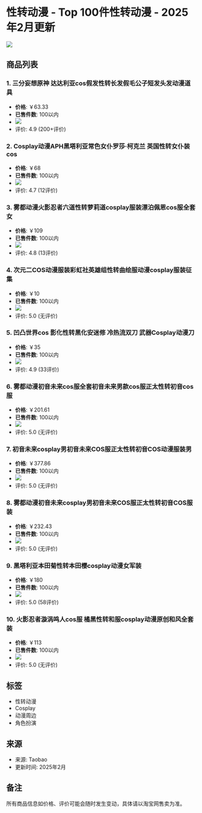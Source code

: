 # 性转动漫 - Top 100件性转动漫 - 2025年2月更新

![](//gw.alicdn.com/imgextra/i2/O1CN01WlLH0r1ObB903eNjB_!!6000000001723-0-tps-1920-3000.jpg_Q50.jpg_.webp)

## 商品列表

### 1. 三分妄想原神 达达利亚cos假发性转长发假毛公子短发头发动漫道具
- **价格**: ￥63.33
- **已售件数**: 100以内
- ![](//gw.alicdn.com/imgextra/i2/O1CN015kXWTy26ZCWsjmEgH_!!6000000007675-2-tps-24-22.png_Q75.jpg_.webp) 
- 评价: 4.9 (200+评价)

### 2. Cosplay动漫APH黑塔利亚常色女仆罗莎·柯克兰 英国性转女仆装cos
- **价格**: ￥68
- **已售件数**: 100以内
- ![](//gw.alicdn.com/imgextra/i4/1137848063/TB2j63mXKrAQeBjSZFNXXcgJVXa_!!1137848063.jpg_Q75.jpg_.webp)
- 评价: 4.7 (12评价)

### 3. 雾都动漫火影忍者六道性转萝莉道cosplay服装漂泊佩恩cos服全套女
- **价格**: ￥109
- **已售件数**: 100以内
- ![](//gw.alicdn.com/imgextra/i4/98340989/O1CN01ZVp3kf1JB0gULtKj7_!!98340989.jpg_Q75.jpg_.webp)
- 评价: 4.8 (13评价)

### 4. 次元二COS动漫服装彩虹社英雄组性转曲绘服动漫cosplay服装征集
- **价格**: ￥10
- **已售件数**: 100以内
- ![](//gw.alicdn.com/imgextra/i3/2694612087/O1CN01kuLAl41RHtcZZEePW_!!2694612087.jpg_Q75.jpg_.webp)
- 评价: 5.0 (无评价)

### 5. 凹凸世界cos 影化性转黑化安迷修 冷热流双刀 武器Cosplay动漫刀
- **价格**: ￥35
- **已售件数**: 100以内
- ![](//gw.alicdn.com/imgextra/i1/48851382/O1CN01BsPJ7i1M50B2IhC09_!!48851382.jpg_Q75.jpg_.webp)
- 评价: 4.9 (33评价)

### 6. 雾都动漫初音未来cos服全套初音未来男款cos服正太性转初音cos服
- **价格**: ￥201.61
- **已售件数**: 100以内
- ![](//gw.alicdn.com/imgextra/i1/2217134579941/O1CN01mLJ0rM2NJ2K8oykTU_!!2217134579941.jpg_Q75.jpg_.webp)
- 评价: 5.0 (无评价)

### 7. 初音未来cosplay男初音未来COS服正太性转初音COS动漫服装男
- **价格**: ￥377.86
- **已售件数**: 100以内
- ![](//gw.alicdn.com/imgextra/i1/2218760861527/O1CN01iMyUev1N9PpKNJCj3_!!2218760861527.jpg_Q75.jpg_.webp)
- 评价: 5.0 (无评价)

### 8. 雾都动漫初音未来cosplay男初音未来COS服正太性转初音COS服装
- **价格**: ￥232.43
- **已售件数**: 100以内
- ![](//gw.alicdn.com/imgextra/i3/2217073291370/O1CN01gJcJpX1LzVe0K9bKn_!!2217073291370.jpg_Q75.jpg_.webp)
- 评价: 5.0 (无评价)

### 9. 黑塔利亚本田菊性转本田樱cosplay动漫女军装
- **价格**: ￥180
- **已售件数**: 100以内
- ![](//gw.alicdn.com/imgextra/i1/851147314/TB2jKBPeb1J.eBjy1zeXXX9kVXa_!!851147314.png_.webp)
- 评价: 5.0 (58评价)

### 10. 火影忍者漩涡鸣人cos服 橘黑性转和服cosplay动漫原创和风全套装
- **价格**: ￥113
- **已售件数**: 100以内
- ![](//gw.alicdn.com/imgextra/i4/2218735700575/O1CN01ezV4re1G7OlqspebQ_!!2218735700575.jpg_Q75.jpg_.webp)
- 评价: 5.0 (无评价)

## 标签
- 性转动漫
- Cosplay
- 动漫周边
- 角色扮演

## 来源
- 来源: Taobao
- 更新时间: 2025年2月

## 备注
所有商品信息如价格、评价可能会随时发生变动，具体请以淘宝网售卖为准。